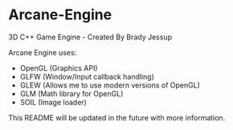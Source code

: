 # Arcane-Engine
3D C++ Game Engine - Created By Brady Jessup

Arcane Engine uses:
- OpenGL (Graphics API)
- GLFW (Window/Input callback handling)
- GLEW (Allows me to use modern versions of OpenGL)
- GLM (Math library for OpenGL)
- SOIL (Image loader)


This README will be updated in the future with more information.
